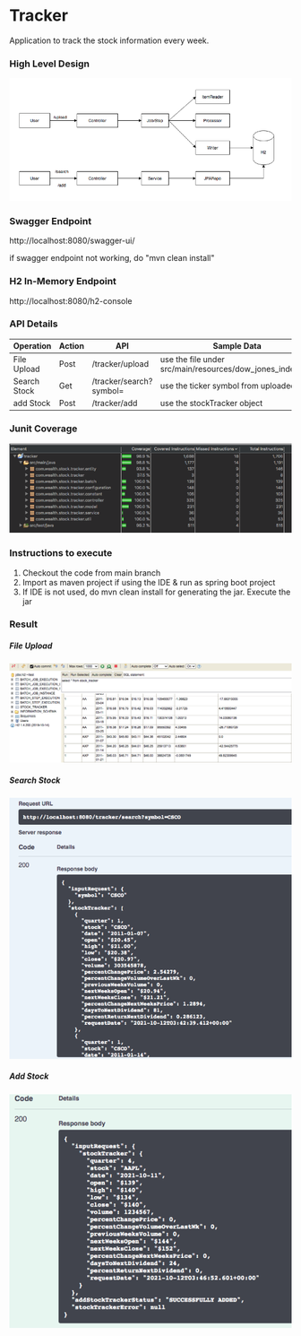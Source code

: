 # Tracker
Application to track the stock information every week. 

### High Level Design

![](documentation/images/tracker_hld.png)

### Swagger Endpoint

http://localhost:8080/swagger-ui/ <BR>

if swagger endpoint not working, do "mvn clean install"

### H2 In-Memory Endpoint

http://localhost:8080/h2-console

### API Details

| Operation 	    | Action 	| API 	                    | Sample Data 	                                            |
| ---     	    |---     	|---	                        |---                                                      	|
| File Upload 	| Post 	    | /tracker/upload 	        | use the file under src/main/resources/dow_jones_index.csv 	|
| Search Stock 	| Get 	    | /tracker/search?symbol= 	| use the ticker symbol from uploaded file 	                |
| add Stock 	    | Post   	| /tracker/add 	            | use the stockTracker object 	                            |


### Junit Coverage
![](documentation/images/code_coverage.png)

### Instructions to execute
1. Checkout the code from main branch
2. Import as maven project if using the IDE & run as spring boot project
3. If IDE is not used, do mvn clean install for generating the jar. Execute the jar

### Result

##### File Upload

![](documentation/images/file_upload.png)

##### Search Stock

![](documentation/images/search.png)

##### Add Stock

![](documentation/images/add.png)
